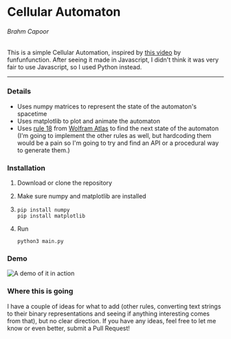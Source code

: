 # Cellular Automaton
###### Brahm Capoor

This is a simple Cellular Automation, inspired by [this video](https://www.youtube.com/watch?v=bc-fVdbjAwk) by funfunfunction. After seeing it made in Javascript, I didn't think it was very fair to use Javascript, so I used Python instead.

---

### Details
* Uses numpy matrices to represent the state of the automaton's spacetime
* Uses matplotlib to plot and animate the automaton
* Uses [rule 18](http://atlas.wolfram.com/01/01/18/) from [Wolfram Atlas](http://atlas.wolfram.com/) to find the next state of the automaton (I'm going to implement the other rules as well, but hardcoding them would be a pain so I'm going to try and find an API or a procedural way to generate them.)

### Installation
1. Download or clone the repository
2. Make sure numpy and matplotlib are installed
3.
    ```
    pip install numpy
    pip install matplotlib
    ```

3. Run

    ```
    python3 main.py
    ```

### Demo
![A demo of it in action](https://github.com/brahmcapoor/cellular-automata/blob/master/Demo.gif)

### Where this is going
I have a couple of ideas for what to add (other rules, converting text strings to their binary representations and seeing if anything interesting comes from that), but no clear direction. If you have any ideas, feel free to let me know or even better, submit a Pull Request!
